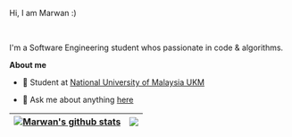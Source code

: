 Hi, I am Marwan :)

<br />

I'm a Software Engineering student whos passionate in code & algorithms.

**About me**

- 💼 Student at [National University of Malaysia UKM](http://ukm.com/)

- 💬 Ask me about anything [here](https://github.com/marwanbukhori/marwanbukhori/issues)
 

| <a href="#"><img align="center" src="https://github-readme-stats.vercel.app/api?username=marwanbukhori&show_icons=true&include_all_commits=true&theme=omni&hide_border=true" alt="Marwan's github stats" /></a> | <a href="#"><img align="center" src="https://github-readme-stats.vercel.app/api/top-langs/?username=marwanbukhori&layout=compact&theme=omni&hide_border=true" /></a> |
| ------------- | ------------- |





</a>

